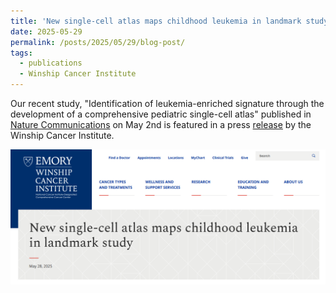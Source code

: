 ```yaml
---
title: 'New single-cell atlas maps childhood leukemia in landmark study'
date: 2025-05-29
permalink: /posts/2025/05/29/blog-post/
tags:
  - publications
  - Winship Cancer Institute
---
```


Our recent study, "Identification of leukemia-enriched signature through the development of a comprehensive pediatric single-cell atlas" published in [Nature Communications](https://doi.org/10.1038/s41467-025-59362-5) on May 2nd is featured in a press [release](https://winshipcancer.emory.edu/newsroom/articles/2025/new-single-cell-atlas-maps-childhood-leukemia-in-landmark-study.php) by the Winship Cancer Institute. 

![Winship Article!](/images/winship_article_05-29-2025.png)

